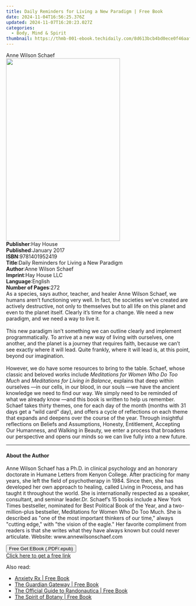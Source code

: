 ```yaml
---
title: Daily Reminders for Living a New Paradigm | Free Book
date: 2024-11-04T16:56:25.376Z
updated: 2024-11-07T16:20:23.027Z
categories:
  - Body, Mind & Spirit
thumbnail: https://thmb-001-ebook.techidaily.com/8d613bcb4bd0ece0f46aafe58a03b83d8fc55fd4e552888c8eca1ea426b92d34.jpg
---
```

<main id="book-container">
  <div class="flex flex-col">
    <div class="book-brief flex-1 py-6 px-4 sm:p-6 md:py-10 md:px-8">
      <!-- brief-->
      <div class="book-brief-main">Anne Wilson Schaef</div>
    </div>
    <div
      class="book-meta-info flex-1 grid gap-4 col-start-1 col-end-3 row-start-1 sm:mb-6 sm:grid-cols-4 lg:gap-6 lg:col-start-2 lg:row-end-6 lg:row-span-6 lg:mb-0"
    >
      <div
        class="book-meta-info-left place-content-center mt-4 p-4 text-sm leading-6 col-start-2 col-span-2 dark:text-slate-400"
      >
        <img
          class="w-full h-500 object-cover rounded-lg sm:h-255 sm:col-span-2 lg:col-span-full"
          src="https://img-001-ebook.techidaily.com/0c707800412478b4bfeb8cc2f19fea813b6e8024b90dd54a006fded8f7115b47.jpg"
          alt=""
          width="312"
          height="500"
        />
      </div>
      <div
        class="book-meta-info-right mt-2 col-start-1 row-start-2 col-span-3 self-center"
      >
        <!-- meta data  -->
        <div class="flex flex-col px-4 md:px-8">
          <div class="flex-1">
            <strong>Publisher</strong>:<span class="px-2">Hay House</span>
          </div>
          <div class="flex-1">
            <strong>Published</strong>:<span class="px-2">January 2017</span>
          </div>
          <div class="flex-1">
            <strong>ISBN</strong>:<span class="px-2">9781401952419</span>
          </div>
          <div class="flex-1">
            <strong>Title</strong>:<span class="px-2"
              >Daily Reminders for Living a New Paradigm</span
            >
          </div>
          <div class="flex-1">
            <strong>Author</strong>:<span class="px-2">Anne Wilson Schaef</span>
          </div>
          <div class="flex-1">
            <strong>Imprint</strong>:<span class="px-2">Hay House LLC</span>
          </div>
          <div class="flex-1">
            <strong>Language</strong>:<span class="px-2">English</span>
          </div>
          <div class="flex-1">
            <strong>Number of Pages</strong>:<span class="px-2">272</span>
          </div>
        </div>
      </div>
    </div>
    <div class="book-description flex-1 py-6 px-4 sm:p-6 md:py-10 md:px-8">
      <div class="book-description-main">
        <div accordion-content="" id="description">
          As a species, says author, teacher, and healer Anne Wilson Schaef, we
          humans aren’t functioning very well. In fact, the societies we’ve
          created are actively destructive, not only to themselves but to all
          life on this planet and even to the planet itself. Clearly it’s time
          for a change. We need a new paradigm, and we need a way to live it.<br /><br />This
          new paradigm isn’t something we can outline clearly and implement
          programmatically. To arrive at a new way of living with ourselves, one
          another, and the planet is a journey that requires faith, because we
          can’t see exactly where it will lead. Quite frankly, where it will
          lead is, at this point, beyond our imagination.<br /><br />However, we
          do have some resources to bring to the table. Schaef, whose classic
          and beloved works include
          <i>Meditations for Women Who Do Too Much</i> and
          <i>Meditations for Living in Balance</i>, explains that deep within
          ourselves —in our cells, in our blood, in our souls —we have the
          ancient knowledge we need to find our way. We simply need to be
          reminded of what we already know —and this book is written to help us
          remember. Schaef takes thirty themes, one for each day of the month
          (months with 31 days get a “wild card” day), and offers a cycle of
          reflections on each theme that expands and deepens over the course of
          the year. Through insightful reflections on Beliefs and Assumptions,
          Honesty, Entitlement, Accepting Our Humanness, and Walking in Beauty,
          we enter a process that broadens our perspective and opens our minds
          so we can live fully into a new future.
        </div>
        <div class="accordion-fader"></div>
      </div>
    </div>
    <div class="book-excerpts flex-1 py-6 px-4 sm:p-6 md:py-10 md:px-8">
      <!-- excerpts-->
      <div class="book-excerpts-main">
        <hr />
        <h4 class="placeholder placeholder-heading">
          <span>About the Author</span>
        </h4>
        <p>
          Anne Wilson Schaef has a Ph.D. in clinical psychology and an honorary
          doctorate in Humane Letters from Kenyon College. After practicing for
          many years, she left the field of psychotherapy in 1984. Since then,
          she has developed her own approach to healing, called Living in
          Process, and has taught it throughout the world. She is
          internationally respected as a speaker, consultant, and seminar
          leader.Dr. Schaef’s 15 books include a New York Times bestseller,
          nominated for Best Political Book of the Year, and a two-million-plus
          bestseller, Meditations for Women Who Do Too Much. She is described as
          "one of the most important thinkers of our time," always "cutting
          edge," with "the vision of the eagle." Her favorite compliment from
          readers is that she writes what they have always known but could never
          articulate. Website: www.annewilsonschaef.com
        </p>
      </div>
    </div>
    <div
      class="book-about-author flex-1 py-6 px-4 sm:p-6 md:py-10 md:px-8"
    ></div>
    <div class="book-free-get flex-1 py-6 px-4 sm:p-6 md:py-10 md:px-8">
      <button
        id="btn-free-get"
        class="bg-blue-500 hover:bg-blue-700 text-white font-bold py-2 px-4 rounded"
      >
        Free Get EBook (.PDF/.epub)
      </button>
      <div id="countdown-display" class="px-2 text-lg mt-2"></div>
      <a
        id="free-link"
        class="hidden bg-blue-500 hover:bg-blue-700 text-white font-bold py-2 px-4 rounded"
        href="https://www.ebooks.com/en-us/book/96317143/daily-reminders-for-living-a-new-paradigm/anne-wilson-schaef/"
        target="_blank"
        >Click here to get a free link</a
      >
    </div>
    <script>
      let countdownTime = 0;
      let countdownInterval = null;
      document
        .getElementById('btn-free-get')
        .addEventListener('click', startCountdown);
      function startCountdown() {
        countdownTime = new Date().getTime() + 60000 * 3;
        countdownInterval = setInterval(updateCountdown, 1000);
        document.getElementById('btn-free-get').disabled = true;
        document
          .getElementById('btn-free-get')
          .classList.add('bg-gray-500', 'cursor-not-allowed');
      }
      function updateCountdown() {
        let currentTime = new Date().getTime();
        let timeLeft = countdownTime - currentTime;
        let secondsLeft = Math.floor(timeLeft / 1000);
        document.getElementById('countdown-display').innerHTML =
          `Remaining time: ${secondsLeft} seconds.`;
        if (secondsLeft <= 0) {
          clearInterval(countdownInterval);
          document.getElementById('btn-free-get').classList.add('hidden');
          document.getElementById('free-link').classList.remove('hidden');
          document.getElementById('countdown-display').innerHTML = '';
        }
      }
    </script>
  </div>
</main>

<ins class="adsbygoogle"
      style="display:block"
      data-ad-client="ca-pub-7571918770474297"
      data-ad-slot="8358498916"
      data-ad-format="auto"
      data-full-width-responsive="true"></ins>
    

<span class="atpl-alsoreadstyle">Also read:</span>
<div><ul>
<li><a href="https://novels-ebooks.techidaily.com/210140719-9781734426557-anxiety-rx/"><u>Anxiety Rx | Free Book</u></a></li>
<li><a href="https://novels-ebooks.techidaily.com/210138971-9781401961299-the-guardian-gateway/"><u>The Guardian Gateway | Free Book</u></a></li>
<li><a href="https://novels-ebooks.techidaily.com/210141699-9781507216262-the-official-guide-to-randonautica/"><u>The Official Guide to Randonautica | Free Book</u></a></li>
<li><a href="https://novels-ebooks.techidaily.com/210137691-9781524866723-the-spirit-of-botany/"><u>The Spirit of Botany | Free Book</u></a></li>
</ul></div>


